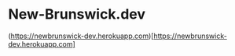 # New-Brunswick.dev
(https://newbrunswick-dev.herokuapp.com)[https://newbrunswick-dev.herokuapp.com]
